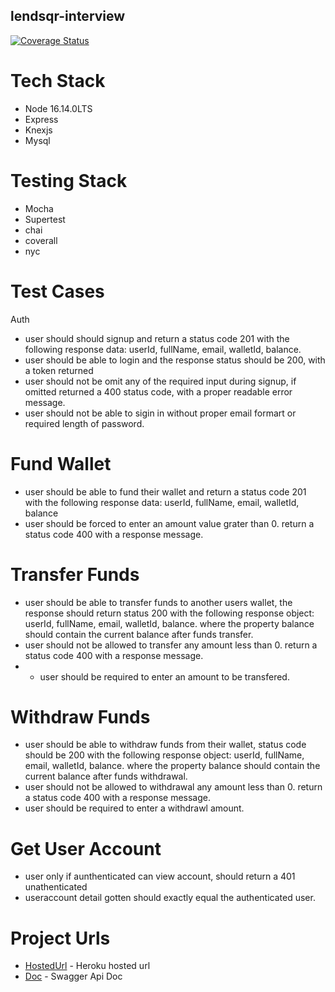 ## lendsqr-interview

[![Coverage Status](https://coveralls.io/repos/github/victormazeli/lendsqr-interview/badge.svg)](https://coveralls.io/github/victormazeli/lendsqr-interview)

# Tech Stack
- Node 16.14.0LTS
- Express
- Knexjs
- Mysql

# Testing Stack
- Mocha
- Supertest
- chai
- coverall
- nyc

# Test Cases
Auth
- user should should signup and return a status code 201 with the following response data: userId, fullName, email, walletId, balance.
- user should be able to login and the response status should be 200, with a token returned
- user should not be omit any of the required input during signup, if omitted returned a 400 status code, with a proper readable error message.
- user should not be able to sigin in without proper email formart or required length of password.

# Fund Wallet
- user should be able to fund their wallet and return a status code 201 with the following response data: userId, fullName, email, walletId, balance
- user should be forced to enter an amount value grater than 0. return a status code 400 with a response message.

# Transfer Funds
- user should be able to transfer funds to another users wallet, the response should return status 200 with the following response object: userId, fullName, email, walletId, balance. where the property balance should contain the current balance after funds transfer.
- user should not be allowed to transfer any amount less than 0. return a status code 400 with a response message.
- - user should be required to enter an amount to be transfered.

# Withdraw Funds 
- user should be able to withdraw funds from their wallet, status code should be 200 with the following response object: userId, fullName, email, walletId, balance. where the property balance should contain the current balance after funds withdrawal.
- user should not be allowed to withdrawal any amount less than 0. return a status code 400 with a response message.
- user should be required to enter a withdrawl amount.

# Get User Account
- user only if aunthenticated can view account, should return a 401 unathenticated
- useraccount detail gotten should exactly equal the authenticated user.

# Project Urls
- [HostedUrl]() - Heroku hosted url
- [Doc]() - Swagger Api Doc
